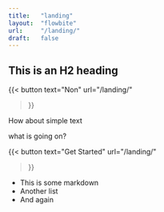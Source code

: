 ```yaml
---
title:   "landing"
layout:  "flowbite"
url:     "/landing/"
draft:   false
---
```


## This is an H2 heading

{{< button
    text="Non"
    url="/landing/"
>}}

How about simple text

what is going on?

{{< button
    text="Get Started"
    url="/landing/"
>}}



- This is some markdown
- Another list
- And again

